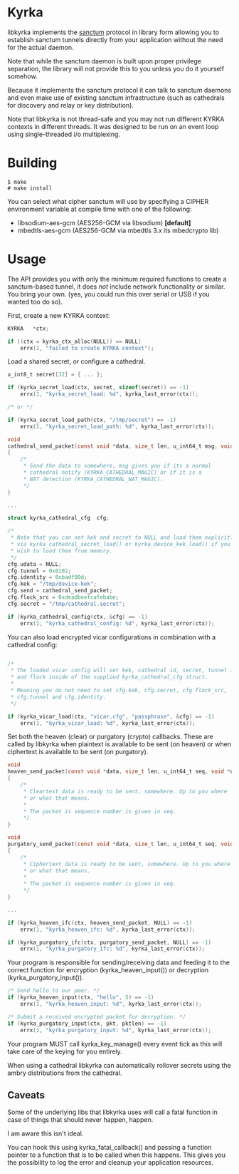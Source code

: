 # Kyrka

libkyrka implements the <a href="https://sanctorum.se/sanctum">sanctum</a>
protocol in library form allowing you to establish sanctum tunnels directly
from your application without the need for the actual daemon.

Note that while the sanctum daemon is built upon proper privilege separation,
the library will not provide this to you unless you do it yourself somehow.

Because it implements the sanctum protocol it can talk to sanctum daemons
and even make use of existing sanctum infrastructure (such as cathedrals
for discovery and relay or key distribution).

Note that libkyrka is not thread-safe and you may not run different
KYRKA contexts in different threads. It was designed to be run on an
event loop using single-threaded i/o multiplexing.

# Building

```
$ make
# make install
```

You can select what cipher sanctum will use by specifying a CIPHER environment
variable at compile time with one of the following:

- libsodium-aes-gcm (AES256-GCM via libsodium) **[default]**
- mbedtls-aes-gcm (AES256-GCM via mbedtls 3.x its mbedcrypto lib)

# Usage

The API provides you with only the minimum required functions to
create a sanctum-based tunnel, it does *not* include network
functionality or similar. You bring your own. (yes, you could run
this over serial or USB if you wanted too do so).

First, create a new KYRKA context:

```c
KYRKA	*ctx;

if ((ctx = kyrka_ctx_alloc(NULL)) == NULL)
	errx(1, "failed to create KYRKA context");
```

Load a shared secret, or configure a cathedral.

```c
u_int8_t secret[32] = { ... };

if (kyrka_secret_load(ctx, secret, sizeof(secret)) == -1)
	errx(1, "kyrka_secret_load: %d", kyrka_last_error(ctx));

/* or */

if (kyrka_secret_load_path(ctx, "/tmp/secret") == -1)
	errx(1, "kyrka_secret_load_path: %d", kyrka_last_error(ctx));
```

```c
void
cathedral_send_packet(const void *data, size_t len, u_int64_t msg, void *udata)
{
	/*
	 * Send the data to somewhere, msg gives you if its a normal
	 * cathedral notify (KYRKA_CATHEDRAL_MAGIC) or if it is a
	 * NAT detection (KYRKA_CATHEDRAL_NAT_MAGIC).
	 */
}

...

struct kyrka_cathedral_cfg	cfg;

/*
 * Note that you can set kek and secret to NULL and load them explicitly
 * via kyrka_cathedral_secret_load() or kyrka_device_kek_load() if you
 * wish to load them from memory.
 */
cfg.udata = NULL;
cfg.tunnel = 0x0102;
cfg.identity = 0xbadf00d;
cfg.kek = "/tmp/device-kek";
cfg.send = cathedral_send_packet;
cfg.flock_src = 0xdeadbeefcafebabe;
cfg.secret = "/tmp/cathedral.secret";

if (kyrka_cathedral_config(ctx, &cfg) == -1)
	errx(1, "kyrka_cathedral_config: %d", kyrka_last_error(ctx));
```

You can also load encrypted vicar configurations in combination with
a cathedral config:

```c

/*
 * The loaded vicar config will set kek, cathedral id, secret, tunnel id
 * and flock inside of the supplied kyrka_cathedral_cfg struct.
 *
 * Meaning you do not need to set cfg.kek, cfg.secret, cfg.flock_src,
 * cfg.tunnel and cfg.identity.
 */

if (kyrka_vicar_load(ctx, "vicar.cfg", "passphrase", &cfg) == -1)
	errx(1, "kyrka_vicar_load: %d", kyrka_last_error(ctx));
```

Set both the heaven (clear) or purgatory (crypto) callbacks. These are
called by libkyrka when plaintext is available to be sent (on heaven)
or when ciphertext is available to be sent (on purgatory).

```c
void
heaven_send_packet(const void *data, size_t len, u_int64_t seq, void *udata)
{
	/*
	 * Cleartext data is ready to be sent, somewhere. Up to you where
	 * or what that means.
	 *
	 * The packet is sequence number is given in seq.
	 */
}

void
purgatory_send_packet(const void *data, size_t len, u_int64_t seq, void *udata)
{
	/*
	 * Ciphertext data is ready to be sent, somewhere. Up to you where
	 * or what that means.
	 *
	 * The packet is sequence number is given in seq.
	 */
}

...

if (kyrka_heaven_ifc(ctx, heaven_send_packet, NULL) == -1)
	errx(1, "kyrka_heaven_ifc: %d", kyrka_last_error(ctx));

if (kyrka_purgatory_ifc(ctx, purgatory_send_packet, NULL) == -1)
	errx(1, "kyrka_purgatory_ifc: %d", kyrka_last_error(ctx));
```

Your program is responsible for sending/receiving data and feeding
it to the correct function for encryption (kyrka_heaven_input()) or
decryption (kyrka_purgatory_input()).

```c
/* Send hello to our peer. */
if (kyrka_heaven_input(ctx, "hello", 5) == -1)
	errx(1, "kyrka_heaven_input: %d", kyrka_last_error(ctx));

/* Submit a received encrypted packet for decryption. */
if (kyrka_purgatory_input(ctx, pkt, pktlen) == -1)
	errx(1, "kyrka_purgatory_input: %d", kyrka_last_error(ctx));
```

Your program MUST call kyrka_key_manage() every event tick as this will
take care of the keying for you entirely.

When using a cathedral libkyrka can automatically rollover secrets
using the ambry distributions from the cathedral.

## Caveats

Some of the underlying libs that libkyrka uses will call a
fatal function in case of things that should never happen, happen.

I am aware this isn't ideal.

You can hook this using kyrka_fatal_callback() and passing
a function pointer to a function that is to be called when
this happens. This gives you the possibility to log the
error and cleanup your application resources.
